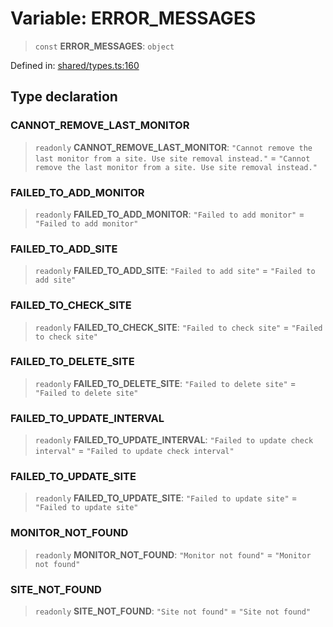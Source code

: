 # Variable: ERROR\_MESSAGES

> `const` **ERROR\_MESSAGES**: `object`

Defined in: [shared/types.ts:160](https://github.com/Nick2bad4u/Uptime-Watcher/blob/8a1973382d5fe14c52996ecda381894eb7ecd4a6/shared/types.ts#L160)

## Type declaration

### CANNOT\_REMOVE\_LAST\_MONITOR

> `readonly` **CANNOT\_REMOVE\_LAST\_MONITOR**: `"Cannot remove the last monitor from a site. Use site removal instead."` = `"Cannot remove the last monitor from a site. Use site removal instead."`

### FAILED\_TO\_ADD\_MONITOR

> `readonly` **FAILED\_TO\_ADD\_MONITOR**: `"Failed to add monitor"` = `"Failed to add monitor"`

### FAILED\_TO\_ADD\_SITE

> `readonly` **FAILED\_TO\_ADD\_SITE**: `"Failed to add site"` = `"Failed to add site"`

### FAILED\_TO\_CHECK\_SITE

> `readonly` **FAILED\_TO\_CHECK\_SITE**: `"Failed to check site"` = `"Failed to check site"`

### FAILED\_TO\_DELETE\_SITE

> `readonly` **FAILED\_TO\_DELETE\_SITE**: `"Failed to delete site"` = `"Failed to delete site"`

### FAILED\_TO\_UPDATE\_INTERVAL

> `readonly` **FAILED\_TO\_UPDATE\_INTERVAL**: `"Failed to update check interval"` = `"Failed to update check interval"`

### FAILED\_TO\_UPDATE\_SITE

> `readonly` **FAILED\_TO\_UPDATE\_SITE**: `"Failed to update site"` = `"Failed to update site"`

### MONITOR\_NOT\_FOUND

> `readonly` **MONITOR\_NOT\_FOUND**: `"Monitor not found"` = `"Monitor not found"`

### SITE\_NOT\_FOUND

> `readonly` **SITE\_NOT\_FOUND**: `"Site not found"` = `"Site not found"`
